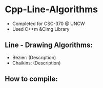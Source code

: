 # Cpp-Line-Algorithms
* Completed for CSC-370 @ UNCW
* Used C++m &CImg Library

## Line - Drawing Algorithms: 
* Bezier: (Description)
* Chaikins: (Description)

## How to compile: 



